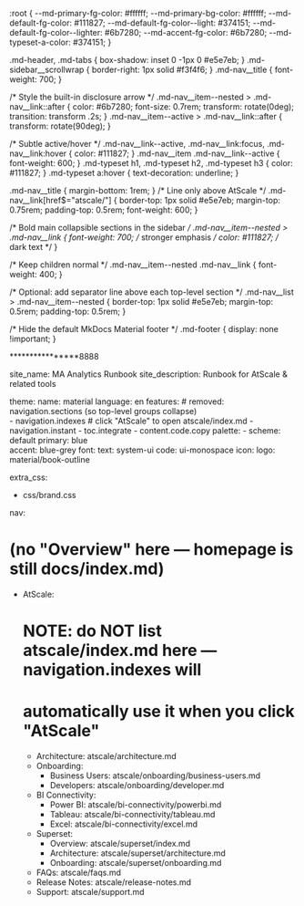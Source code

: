 :root {
  --md-primary-fg-color: #ffffff;
  --md-primary-bg-color: #ffffff;
  --md-default-fg-color: #111827;
  --md-default-fg-color--light: #374151;
  --md-default-fg-color--lighter: #6b7280;
  --md-accent-fg-color: #6b7280;
  --md-typeset-a-color: #374151;
}

.md-header, .md-tabs { box-shadow: inset 0 -1px 0 #e5e7eb; }
.md-sidebar__scrollwrap { border-right: 1px solid #f3f4f6; }
.md-nav__title { font-weight: 700; }

/* Style the built-in disclosure arrow */
.md-nav__item--nested > .md-nav__link::after {
  color: #6b7280;
  font-size: 0.7rem;
  transform: rotate(0deg);
  transition: transform .2s;
}
.md-nav__item--active > .md-nav__link::after { transform: rotate(90deg); }

/* Subtle active/hover */
.md-nav__link--active, .md-nav__link:focus, .md-nav__link:hover { color: #111827; }
.md-nav__item .md-nav__link--active { font-weight: 600; }
.md-typeset h1, .md-typeset h2, .md-typeset h3 { color: #111827; }
.md-typeset a:hover { text-decoration: underline; }

.md-nav__title {
  margin-bottom: 1rem;
}
/* Line only above AtScale */
.md-nav__link[href$="atscale/"] {
  border-top: 1px solid #e5e7eb;
  margin-top: 0.75rem;
  padding-top: 0.5rem;
  font-weight: 600;
}

/* Bold main collapsible sections in the sidebar */
.md-nav__item--nested > .md-nav__link {
  font-weight: 700;   /* stronger emphasis */
  color: #111827;     /* dark text */
}

/* Keep children normal */
.md-nav__item--nested .md-nav__link {
  font-weight: 400;
}

/* Optional: add separator line above each top-level section */
.md-nav__list > .md-nav__item--nested {
  border-top: 1px solid #e5e7eb;
  margin-top: 0.5rem;
  padding-top: 0.5rem;
}

/* Hide the default MkDocs Material footer */
.md-footer {
  display: none !important;
}

****************8888

site_name: MA Analytics Runbook
site_description: Runbook for AtScale & related tools

theme:
  name: material
  language: en
  features:
    # removed: navigation.sections  (so top-level groups collapse)    
    - navigation.indexes          # click "AtScale" to open atscale/index.md
    - navigation.instant
    - toc.integrate
    - content.code.copy
  palette:
    - scheme: default
      primary: blue       
      accent: blue-grey
  font:
    text: system-ui
    code: ui-monospace
  icon:
    logo: material/book-outline

extra_css:
  - css/brand.css

nav:
  # (no "Overview" here — homepage is still docs/index.md)
  - AtScale:
      # NOTE: do NOT list atscale/index.md here — navigation.indexes will
      # automatically use it when you click "AtScale"
      - Architecture: atscale/architecture.md
      - Onboarding:
          - Business Users: atscale/onboarding/business-users.md
          - Developers: atscale/onboarding/developer.md
      - BI Connectivity:
          - Power BI: atscale/bi-connectivity/powerbi.md
          - Tableau: atscale/bi-connectivity/tableau.md
          - Excel: atscale/bi-connectivity/excel.md
      - Superset:
          - Overview: atscale/superset/index.md
          - Architecture: atscale/superset/architecture.md
          - Onboarding: atscale/superset/onboarding.md
      - FAQs: atscale/faqs.md
      - Release Notes: atscale/release-notes.md
      - Support: atscale/support.md

